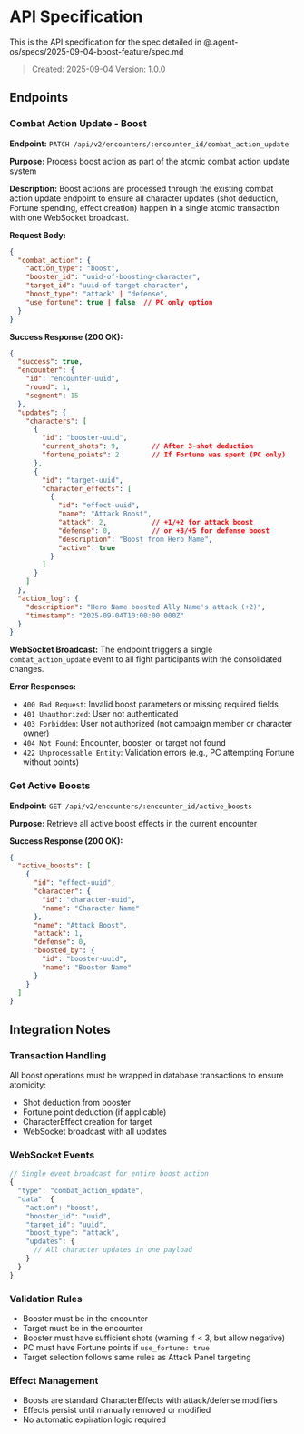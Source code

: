 # API Specification

This is the API specification for the spec detailed in @.agent-os/specs/2025-09-04-boost-feature/spec.md

> Created: 2025-09-04
> Version: 1.0.0

## Endpoints

### Combat Action Update - Boost

**Endpoint:** `PATCH /api/v2/encounters/:encounter_id/combat_action_update`

**Purpose:** Process boost action as part of the atomic combat action update system

**Description:** Boost actions are processed through the existing combat action update endpoint to ensure all character updates (shot deduction, Fortune spending, effect creation) happen in a single atomic transaction with one WebSocket broadcast.

**Request Body:**
```json
{
  "combat_action": {
    "action_type": "boost",
    "booster_id": "uuid-of-boosting-character",
    "target_id": "uuid-of-target-character",
    "boost_type": "attack" | "defense",
    "use_fortune": true | false  // PC only option
  }
}
```

**Success Response (200 OK):**
```json
{
  "success": true,
  "encounter": {
    "id": "encounter-uuid",
    "round": 1,
    "segment": 15
  },
  "updates": {
    "characters": [
      {
        "id": "booster-uuid",
        "current_shots": 9,        // After 3-shot deduction
        "fortune_points": 2        // If Fortune was spent (PC only)
      },
      {
        "id": "target-uuid",
        "character_effects": [
          {
            "id": "effect-uuid",
            "name": "Attack Boost",
            "attack": 2,           // +1/+2 for attack boost
            "defense": 0,          // or +3/+5 for defense boost
            "description": "Boost from Hero Name",
            "active": true
          }
        ]
      }
    ]
  },
  "action_log": {
    "description": "Hero Name boosted Ally Name's attack (+2)",
    "timestamp": "2025-09-04T10:00:00.000Z"
  }
}
```

**WebSocket Broadcast:**
The endpoint triggers a single `combat_action_update` event to all fight participants with the consolidated changes.

**Error Responses:**
- `400 Bad Request`: Invalid boost parameters or missing required fields
- `401 Unauthorized`: User not authenticated
- `403 Forbidden`: User not authorized (not campaign member or character owner)
- `404 Not Found`: Encounter, booster, or target not found
- `422 Unprocessable Entity`: Validation errors (e.g., PC attempting Fortune without points)

### Get Active Boosts

**Endpoint:** `GET /api/v2/encounters/:encounter_id/active_boosts`

**Purpose:** Retrieve all active boost effects in the current encounter

**Success Response (200 OK):**
```json
{
  "active_boosts": [
    {
      "id": "effect-uuid",
      "character": {
        "id": "character-uuid",
        "name": "Character Name"
      },
      "name": "Attack Boost",
      "attack": 1,
      "defense": 0,
      "boosted_by": {
        "id": "booster-uuid",
        "name": "Booster Name"
      }
    }
  ]
}
```

## Integration Notes

### Transaction Handling
All boost operations must be wrapped in database transactions to ensure atomicity:
- Shot deduction from booster
- Fortune point deduction (if applicable)
- CharacterEffect creation for target
- WebSocket broadcast with all updates

### WebSocket Events
```javascript
// Single event broadcast for entire boost action
{
  "type": "combat_action_update",
  "data": {
    "action": "boost",
    "booster_id": "uuid",
    "target_id": "uuid",
    "boost_type": "attack",
    "updates": {
      // All character updates in one payload
    }
  }
}
```

### Validation Rules
- Booster must be in the encounter
- Target must be in the encounter
- Booster must have sufficient shots (warning if < 3, but allow negative)
- PC must have Fortune points if `use_fortune: true`
- Target selection follows same rules as Attack Panel targeting

### Effect Management
- Boosts are standard CharacterEffects with attack/defense modifiers
- Effects persist until manually removed or modified
- No automatic expiration logic required